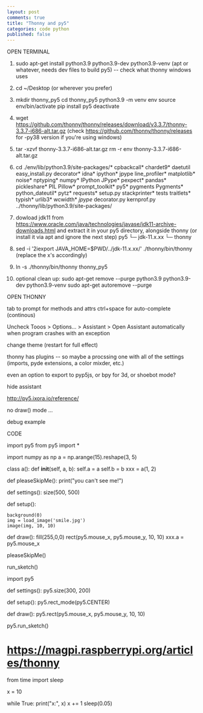 ```yaml
---
layout: post
comments: true
title: "Thonny and py5"
categories: code python
published: false
---
```




OPEN TERMINAL

1. sudo apt-get install python3.9 python3.9-dev python3.9-venv 
   (apt or whatever, needs dev files to build py5) -- check what thonny windows uses

2. cd ~/Desktop
   (or wherever you prefer)

3. mkdir thonny_py5
   cd thonny_py5
   python3.9 -m venv env
   source env/bin/activate
   pip install py5
   deactivate


3. wget https://github.com/thonny/thonny/releases/download/v3.3.7/thonny-3.3.7-i686-alt.tar.gz
   (check https://github.com/thonny/thonny/releases for -py38 version if you're using windows)

4. tar -xzvf thonny-3.3.7-i686-alt.tar.gz
   rm -r env thonny-3.3.7-i686-alt.tar.gz

5. cd ./env/lib/python3.9/site-packages/* 
   cpbackcall* chardet9* daetutil easy_install.py decorator* idna* ipython* jpype line_profiler* matplotlib* noise* nptyping* numpy* IPython JPype* pexpect* pandas* pickleshare* PIL Pillow* prompt_toolkit* py5* pygments Pygments* python_dateutil* pytz* requests* setup.py stackprinter* tests traitlets* typish* urlib3* wcwidth* *jpype* decorator.py kernprof.py ../thonny/lib/python3.9/site-packages/

8. dowload jdk11 from https://www.oracle.com/java/technologies/javase/jdk11-archive-downloads.html
   and extract it in your py5 directory, alongside thonny (or install it via apt and ignore the next step)
   py5
   └─ jdk-11.x.xx
   └─ thonny

9. sed -i '2iexport JAVA_HOME=$PWD/../jdk-11.x.xx/' ./thonny/bin/thonny
   (replace the x's accordingly)

10. ln -s ./thonny/bin/thonny thonny_py5

10. optional clean up: 
sudo apt-get remove --purge python3.9 python3.9-dev python3.9-venv
sudo apt-get autoremove --purge








OPEN THONNY

tab to prompt for methods and attrs
ctrl+space for auto-complete (continous)

Uncheck Tooos > Options... > Assistant > Open Assistant automatically when program crashes with an exception


change theme (restart for full effect)

thonny has plugins -- so maybe a procssing one with all of the settings (imports, pyde extensions, a color mixder, etc.)

even an option to export to pyp5js, or bpy for 3d, or shoebot mode?


hide assistant

http://py5.ixora.io/reference/

no draw() mode ...

debug example








CODE


import py5
from py5 import *

import numpy as np
a = np.arange(15).reshape(3, 5)

class a():
    def __init__(self, a, b):
        self.a = a
        self.b = b
xxx = a(1, 2)

def pleaseSkipMe():
    print("you can't see me!")

def settings():
    size(500, 500)

def setup():
    
    background(0)
    img = load_image('smile.jpg')
    image(img, 10, 10)
    


def draw():
    fill(255,0,0)
    rect(py5.mouse_x, py5.mouse_y, 10, 10)
    xxx.a = py5.mouse_x

pleaseSkipMe()

run_sketch()








import py5


def settings():
    py5.size(300, 200)

def setup():
    py5.rect_mode(py5.CENTER)

def draw():
    py5.rect(py5.mouse_x, py5.mouse_y, 10, 10)

py5.run_sketch()









# https://magpi.raspberrypi.org/articles/thonny

from time import sleep

x = 10

while True:
    print("x:", x)
    x += 1 
    sleep(0.05)

